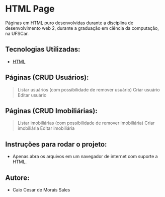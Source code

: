 # HTML Page

Páginas em HTML puro desenvolvidas durante a disciplina de desenvolvimento web 2, durante a graduação em ciência da computação, na UFSCar.

## Tecnologias Utilizadas:

- [HTML](https://www.w3schools.com/html/)

## Páginas (CRUD Usuários):

> Listar usuários (com possibilidade de remover usuário)
> Criar usuário
> Editar usuário

## Páginas (CRUD Imobiliárias):

> Listar imobiliárias (com possibilidade de remover imobiliária)
> Criar imobiliária
> Editar imobiliária

## Instruções para rodar o projeto:

- Apenas abra os arquivos em um navegador de internet com suporte a HTML.

## Autore:

- Caio Cesar de Morais Sales
